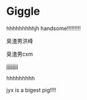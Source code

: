 # Giggle
hhhhhhhhhjh handsome!!!!!!!!!

臭渣男洪峰

臭渣男cxm

jjjjjjjjj

hhhhhhhhh

jyx is a bigest pig!!!!
